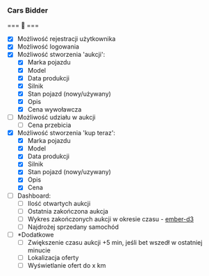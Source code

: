 ### Cars Bidder
=== :red_car: ===
 - [x] Możliwość rejestracji użytkownika
 - [x] Możliwość logowania
 - [x] Możliwość stworzenia 'aukcji':
    - [x] Marka pojazdu
    - [x] Model
    - [x] Data produkcji
    - [x] Silnik
    - [x] Stan pojazd (nowy/używany)
    - [x] Opis
    - [x] Cena wywoławcza
  - [ ] Możliwość udziału w aukcji
    - [ ] Cena przebicia
  - [x] Możliwość stworzenia 'kup teraz':
    - [x] Marka pojazdu
    - [x] Model
    - [x] Data produkcji
    - [x] Silnik
    - [x] Stan pojazd (nowy/uzywany)
    - [x] Opis
    - [x] Cena
 - [ ] Dashboard: 
   - [ ] Ilość otwartych aukcji
   - [ ] Ostatnia zakończona aukcja
   - [ ] Wykres zakończonych aukcji w okresie czasu - [ember-d3](https://github.com/ivanvanderbyl/ember-d3)
   - [ ] Najdrożej sprzedany samochód
- [ ] *Dodatkowe
    - [ ] Zwiększenie czasu aukcji +5 min, jeśli bet wszedł w ostatniej minucie
    - [ ] Lokalizacja oferty
    - [ ] Wyświetlanie ofert do x km